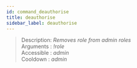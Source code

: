 ```yaml
---
id: command_deauthorise
title: deauthorise
sidebar_label: deauthorise
---
```


> Description: _Removes role from admin roles_<br />
> Arguments  : _!role_<br />
> Accessible : _admin_<br />
> Cooldown   : _admin_<br />
